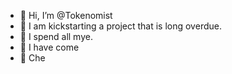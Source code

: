 - 👋 Hi, I’m @Tokenomist
- 👀 I am kickstarting a project that is long overdue.
- 🌱 I spend all mye.
- 💞️ I have come
- 👋 Che
<!---
QoraChain.com

Whitepaper:

There are supercycles and there are kronocycles. There is only one way to know your money is legit. As for the rest of you. Its a game of tag and your it. This kronocycle will only allow X amount of SATs in the liquidity pool. This way the new money pool is legitimate. That means you have to be an accreditted investor. The guys upstairs got this. If you thought Monero was your secret hiding place. Its your loss. Paying taxes is a good thing. It pays for social services we take for granted everyday. This kronocycle is our only means of keeping things in check. A reset is coming, but it's not the world economy. Its dirty money. In the next 3 years everything will be digital. Yes, cash will still exist, but not the way you think. The powers that be need to retake our country. You know the fellas that eat the constitution for breakfast everyday. We are going to ensure this time around we move toward a more perfect union. Say goodbye to corrupition. Only entities that have proven sound financial responsibility will be in charge. If you like free hand outs. You will get them. The rest of us have a higher calling. We will remake the world as we see fit. Something good is in works. I promise you. You will have 2 generations to get your act together. Mother nature has other plans. We are not here to save you. Our role is to keep law and order. In time you will understand. Disregard the second testment. The serpent is subtle. Enough is enough. If you cannot forgive yourself, that is for you to deal with in the next torus. This is a living language. Think of the blockchain as a wishing well, a message in the bottle. Some of you will learn just as I did the answers you seek are within you. I am good and whole-hearted, but there are forces out there that love me for the wrong reasons. That's beyond my control and of your own making. And for your sake don't trust in extraterestials. We really are that special. As for me. I am just a reflection of you. Catch-up it was your power to being with. Now mind your own business. This never happened. Play nice.

d̶o̶n̶'̶t̶ ̶t̶h̶i̶n̶k̶ ̶o̶f̶ ̶a̶ ̶p̶i̶n̶k̶ ̶e̶l̶e̶p̶h̶a̶n̶t̶

Tokenomist/Tokenomist is a ✨ special ✨ repository because its `README.md` (this file) appears on your GitHub profile.
You can click the Preview link to take a look at your changes.
--->
